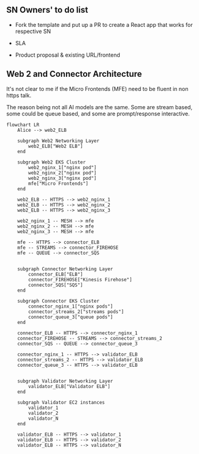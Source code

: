 ## SN Owners' to do list 

- Fork the template and put up a PR to create a React app that works for respective SN 
  
- SLA

- Product proposal & existing URL/frontend
  


## Web 2 and Connector Architecture

It's not clear to me if the Micro Frontends (MFE) need to be fluent in non https talk. 

The reason being not all AI models are the same. Some are stream based, some could be queue based, and some are prompt/response interactive.

```mermaid
flowchart LR
    Alice --> web2_ELB

    subgraph Web2 Networking Layer
        web2_ELB["Web2 ELB"]
    end

    subgraph Web2 EKS Cluster
        web2_nginx_1["nginx pod"]
        web2_nginx_2["nginx pod"]
        web2_nginx_3["nginx pod"]
        mfe["Micro Frontends"]
    end

    web2_ELB -- HTTPS --> web2_nginx_1
    web2_ELB -- HTTPS --> web2_nginx_2
    web2_ELB -- HTTPS --> web2_nginx_3

    web2_nginx_1 -- MESH --> mfe
    web2_nginx_2 -- MESH --> mfe
    web2_nginx_3 -- MESH --> mfe

    mfe -- HTTPS --> connector_ELB
    mfe -- STREAMS --> connector_FIREHOSE
    mfe -- QUEUE --> connector_SQS


    subgraph Connector Networking Layer
        connector_ELB["ELB"]
        connector_FIREHOSE["Kinesis Firehose"]
        connector_SQS["SQS"]
    end

    subgraph Connector EKS Cluster
        connector_nginx_1["nginx pods"]
        connector_streams_2["streams pods"]
        connector_queue_3["queue pods"]
    end

    connector_ELB -- HTTPS --> connector_nginx_1
    connector_FIREHOSE -- STREAMS --> connector_streams_2
    connector_SQS -- QUEUE --> connector_queue_3

    connector_nginx_1 -- HTTPS --> validator_ELB
    connector_streams_2 -- HTTPS --> validator_ELB
    connector_queue_3 -- HTTPS --> validator_ELB


    subgraph Validator Networking Layer
        validator_ELB["Validator ELB"]
    end

    subgraph Validator EC2 instances
        validator_1
        validator_2
        validator_N
    end

    validator_ELB -- HTTPS --> validator_1
    validator_ELB -- HTTPS --> validator_2
    validator_ELB -- HTTPS --> validator_N
    


```
